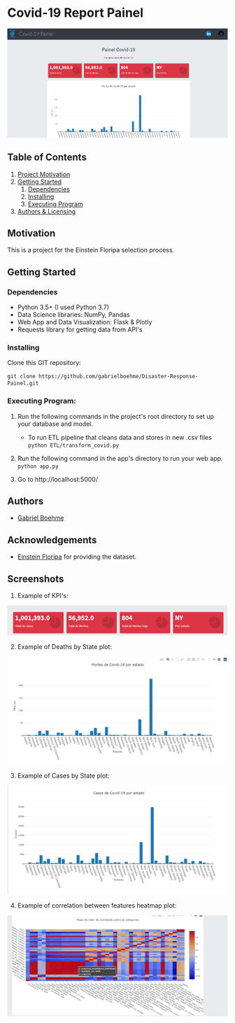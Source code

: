 # Covid-19 Report Painel

![Intro Pic](images/main.png)

## Table of Contents
1. [Project Motivation](#Motivation)
2. [Getting Started](#getting_started)
	1. [Dependencies](#dependencies)
	2. [Installing](#installing)
	3. [Executing Program](#executing)
3. [Authors & Licensing](#authors)

<a name="motivation"></a>
## Motivation

This is a project for the Einstein Floripa selection process.

<a name="getting_started"></a>
## Getting Started

<a name="dependencies"></a>
### Dependencies
* Python 3.5+ (I used Python 3.7)
* Data Science libraries: NumPy, Pandas
* Web App and Data Visualization: Flask & Plotly
* Requests library for getting data from API's

<a name="installing"></a>
### Installing
Clone this GIT repository:
```
git clone https://github.com/gabrielboehme/Disaster-Response-Painel.git
```
<a name="executing"></a>
### Executing Program:
1. Run the following commands in the project's root directory to set up your database and model.

    - To run ETL pipeline that cleans data and stores in new .csv files
        `python ETL/transform_covid.py`

2. Run the following command in the app's directory to run your web app.
    `python app.py`

3. Go to http://localhost:5000/

<a name="Author"></a>
## Authors

* [Gabriel Boehme](https://github.com/gabrielboehme/)

<a name="acknowledgement "></a>
## Acknowledgements

* [Einstein Floripa](https://einsteinfloripa.com.br/) for providing the dataset.


<a name="screenshots"></a>
## Screenshots

1. Example of KPI's:

![KPI's](images/KPI.png)

2. Example of Deaths by State plot:

![Deaths](images/Mortes_estado.png)


3. Example of Cases by State plot:

![Cases](images/Casos_estado.png)


4. Example of correlation between features heatmap plot:

![Heatmap](images/Heatmap.png)
